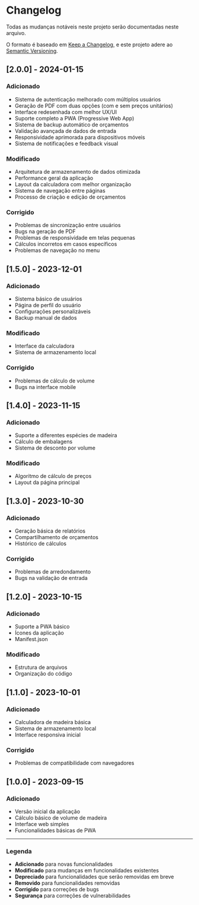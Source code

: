 # Changelog

Todas as mudanças notáveis neste projeto serão documentadas neste arquivo.

O formato é baseado em [Keep a Changelog](https://keepachangelog.com/pt-BR/1.0.0/),
e este projeto adere ao [Semantic Versioning](https://semver.org/spec/v2.0.0.html).

## [2.0.0] - 2024-01-15

### Adicionado
- Sistema de autenticação melhorado com múltiplos usuários
- Geração de PDF com duas opções (com e sem preços unitários)
- Interface redesenhada com melhor UX/UI
- Suporte completo a PWA (Progressive Web App)
- Sistema de backup automático de orçamentos
- Validação avançada de dados de entrada
- Responsividade aprimorada para dispositivos móveis
- Sistema de notificações e feedback visual

### Modificado
- Arquitetura de armazenamento de dados otimizada
- Performance geral da aplicação
- Layout da calculadora com melhor organização
- Sistema de navegação entre páginas
- Processo de criação e edição de orçamentos

### Corrigido
- Problemas de sincronização entre usuários
- Bugs na geração de PDF
- Problemas de responsividade em telas pequenas
- Cálculos incorretos em casos específicos
- Problemas de navegação no menu

## [1.5.0] - 2023-12-01

### Adicionado
- Sistema básico de usuários
- Página de perfil do usuário
- Configurações personalizáveis
- Backup manual de dados

### Modificado
- Interface da calculadora
- Sistema de armazenamento local

### Corrigido
- Problemas de cálculo de volume
- Bugs na interface mobile

## [1.4.0] - 2023-11-15

### Adicionado
- Suporte a diferentes espécies de madeira
- Cálculo de embalagens
- Sistema de desconto por volume

### Modificado
- Algoritmo de cálculo de preços
- Layout da página principal

## [1.3.0] - 2023-10-30

### Adicionado
- Geração básica de relatórios
- Compartilhamento de orçamentos
- Histórico de cálculos

### Corrigido
- Problemas de arredondamento
- Bugs na validação de entrada

## [1.2.0] - 2023-10-15

### Adicionado
- Suporte a PWA básico
- Ícones da aplicação
- Manifest.json

### Modificado
- Estrutura de arquivos
- Organização do código

## [1.1.0] - 2023-10-01

### Adicionado
- Calculadora de madeira básica
- Sistema de armazenamento local
- Interface responsiva inicial

### Corrigido
- Problemas de compatibilidade com navegadores

## [1.0.0] - 2023-09-15

### Adicionado
- Versão inicial da aplicação
- Cálculo básico de volume de madeira
- Interface web simples
- Funcionalidades básicas de PWA

---

### Legenda
- **Adicionado** para novas funcionalidades
- **Modificado** para mudanças em funcionalidades existentes
- **Depreciado** para funcionalidades que serão removidas em breve
- **Removido** para funcionalidades removidas
- **Corrigido** para correções de bugs
- **Segurança** para correções de vulnerabilidades 